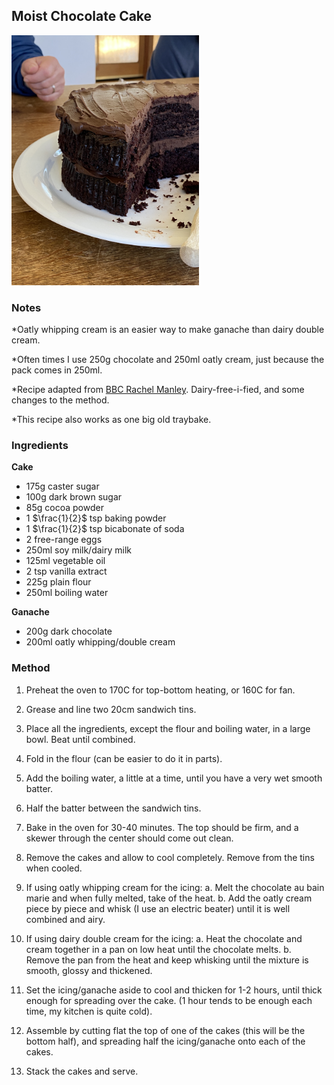 ## Moist Chocolate Cake

<img src="cake_served.jpg" alt="cake cut open" width="300"/>

### Notes
\*Oatly whipping cream is an easier way to make ganache than dairy double cream.

\*Often times I use 250g chocolate and 250ml oatly cream, just because the pack comes in 250ml.

\*Recipe adapted from [BBC Rachel Manley](https://www.bbc.co.uk/food/recipes/easy_chocolate_cake_31070). Dairy-free-i-fied, and some changes to the method. 

\*This recipe also works as one big old traybake.


### Ingredients

**Cake**

*   175g caster sugar
*   100g dark brown sugar
*   85g cocoa powder
*   1 $\frac{1}{2}$ tsp baking powder
*   1 $\frac{1}{2}$ tsp bicabonate of soda
*   2 free-range eggs
*   250ml soy milk/dairy milk
*   125ml vegetable oil
*   2 tsp vanilla extract
*   225g plain flour
*   250ml boiling water

**Ganache**

*   200g dark chocolate
*   200ml oatly whipping/double cream

    
### Method

1.  Preheat the oven to 170C for top-bottom heating, or 160C for fan.
    
2.  Grease and line two 20cm sandwich tins.
    
3.  Place all the ingredients, except the flour and boiling water, in a large bowl. Beat until combined.
    
4.  Fold in the flour (can be easier to do it in parts).
    
5.  Add the boiling water, a little at a time, until you have a very wet smooth batter.
    
6.  Half the batter between the sandwich tins.
    
7.  Bake in the oven for 30-40 minutes. The top should be firm, and a skewer through the center should come out clean.
    
8.  Remove the cakes and allow to cool completely. Remove from the tins when cooled.
    
9.  If using oatly whipping cream for the icing: 
     a.  Melt the chocolate au bain marie and when fully melted, take of the heat.
     b.  Add the oatly cream piece by piece and whisk (I use an electric beater) until it is well combined and airy.
<p></p>
    
10.  If using dairy double cream for the icing: 
     a.  Heat the chocolate and cream together in a pan on low heat until the chocolate melts. 
     b.  Remove the pan from the heat and keep whisking until the mixture is smooth, glossy and thickened. 
<p></p>
    
11.  Set the icing/ganache aside to cool and thicken for 1-2 hours, until thick enough for spreading over the cake. (1 hour tends to be enough each time, my kitchen is quite cold). 
    
12.  Assemble by cutting flat the top of one of the cakes (this will be the bottom half), and spreading half the icing/ganache onto each of the cakes. 

13.  Stack the cakes and serve. 
